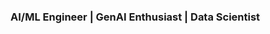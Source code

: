 ### AI/ML Engineer | GenAI Enthusiast | Data Scientist

<!--
# 👋 Hi there, I'm Jigisha Barbhaya!

I'm a passionate AI/ML professional with 5+ years of experience building real-world AI, data science, and Generative AI solutions. I enjoy designing intelligent systems that solve impactful problems and bring innovation to life — from LLMs and multi-agent orchestration to end-to-end machine learning pipelines.

---


## 🚀 What I’m Currently Working On

- 🧠 Building **LLM-based applications** using **LangChain**, **LangGraph**, and **RAG pipelines**
- 🏥 Exploring **Agentic AI systems in Healthcare** with **FHIR**, LLMs, and custom toolchains
- 📄 Developing **chatbots for PDF-based question-answering** using Retrieval-Augmented Generation
- 🛠️ Prototyping GenAI tools for **enterprise document understanding** and **structured data Q&A**

---

## 🌱 What I’m Learning

- ✨ Advanced **MLOps workflows** for LLM deployment & monitoring  
- 🤖 Deeper concepts in **multi-agent orchestration** for complex AI workflows  
- ☁️ Serverless & cloud-native pipelines on **AWS/GCP/Azure**

---

## 👯 I’m Looking to Collaborate On

- Generative AI projects — especially in RAG, chat interfaces, or AI agents  
- Open-source tools for **LangChain**, **LangGraph**, or **AI for social good**  
- Tutorials or projects focused on **AI literacy & education**

---

## 💬 Ask Me About

- Machine Learning & MLOps  
- Prompt Engineering & RAG pipelines  
- Data Engineering with PySpark & SQL  
- LLM-based GenAI systems  
- Prototyping with LangChain / LangGraph / Streamlit  

---

## 📫 How to Reach Me

- 🔗 [LinkedIn](https://www.linkedin.com/in/jigisha-barbhaya)  
- 🧑‍💻 [GitHub](https://github.com/jigisha97)  
- 🧵 [Twitter (X)](https://x.com/Jigishabarbhaya)  
- 🌀 [Bluesky](https://bsky.app/profile/jigishabarbhaya.bsky.social)

---

*Thanks for stopping by! Drop a ⭐ on projects you find useful or interesting!*
